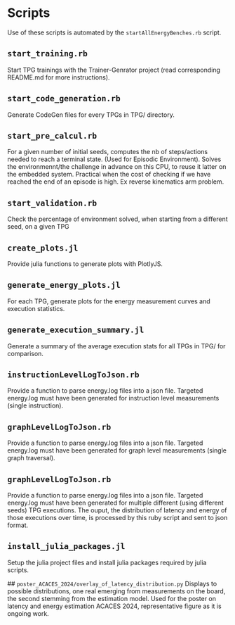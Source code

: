 # Scripts

Use of these scripts is automated by the `startAllEnergyBenches.rb` script.


## `start_training.rb`
Start TPG trainings with the Trainer-Genrator project (read corresponding README.md for more instructions).

## `start_code_generation.rb`
Generate CodeGen files for every TPGs in TPG/ directory.

## `start_pre_calcul.rb`
For a given number of initial seeds, computes the nb of steps/actions needed to reach a terminal state.
(Used for Episodic Environment). Solves the environmennt/the challenge in advance on this CPU,  to reuse it latter on the embedded system. 
Practical when the cost of checking if we have reached the end of an episode is high. Ex reverse kinematics arm problem.

## `start_validation.rb`
Check the percentage of environment solved, when starting from a different seed, on a given TPG

## `create_plots.jl`
Provide julia functions to generate plots with PlotlyJS.

## `generate_energy_plots.jl`
For each TPG, generate plots for the energy measurement curves and execution statistics.

## `generate_execution_summary.jl`
Generate a summary of the average execution stats for all TPGs in TPG/ for comparison.

## `instructionLevelLogToJson.rb`
Provide a function to parse energy.log files into a json file. Targeted energy.log must have been generated for instruction level measurements (single instruction).

## `graphLevelLogToJson.rb`
Provide a function to parse energy.log files into a json file. Targeted energy.log must have been generated for graph level measurements (single graph traversal).

## `graphLevelLogToJson.rb`
Provide a function to parse energy.log files into a json file. Targeted energy.log must have been generated for multiple different (using different seeds) TPG executions. The ouput, the distribution of latency and energy of those executions over time, is processed by this ruby script and sent to json format.  

## `install_julia_packages.jl`
Setup the julia project files and install julia packages required by julia scripts.

## `poster_ACACES_2024/overlay_of_latency_distribution.py`
Displays to possible distributions, one real emerging from measurements on the board, the second stemming from the estimation model. Used for the poster on latency and energy estimation ACACES 2024, representative figure as it is ongoing work. 
